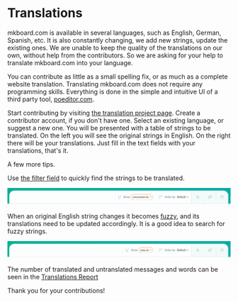 # Translations

mkboard.com is available in several languages, such as English, German, Spanish, etc.
It is also constantly changing, we add new strings, update the existing ones.
We are unable to keep the quality of the translations on our own, without help from the contributors. So we are asking for your help to translate mkboard.com into your language.

You can contribute as little as a small spelling fix, or as much as a complete website translation. Translating mkboard.com does not require any programming skills. Everything is done in the simple and intuitive UI of a third party tool, [poeditor.com](https://poeditor.com/).

Start contributing by visiting [the translation project page](https://poeditor.com/join/project/MI55lGihyN). Create a contributor account, if you don't have one. Select an existing language, or suggest a new one. You will be presented with a table of strings to be translated. On the left you will see the original strings in English. On the right there will be your translations. Just fill in the text fields with your translations, that's it.

A few more tips.

Use [the filter field](https://poeditor.com/kb/how-to-filter-strings-localization-project) to quickly find the strings to be translated.

<img src="assets/pic1.png">

When an original English string changes it becomes [fuzzy](https://poeditor.com/kb/fuzzy-translations), and its translations need to be updated accordingly. It is a good idea to search for fuzzy strings.

<img src="assets/pic2.png">

The number of translated and untranslated messages and words can be seen in the [Translations Report](./translations_report.md)

Thank you for your contributions!
